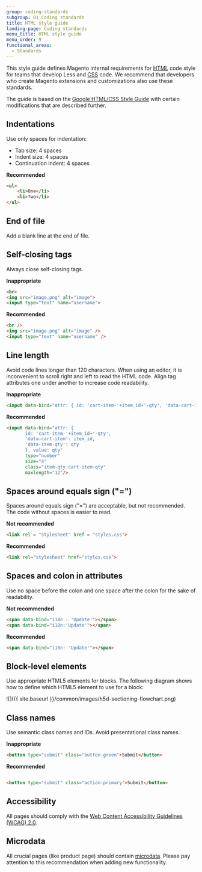 ```yaml
---
group: coding-standards
subgroup: 01_Coding standards
title: HTML style guide
landing-page: Coding standards
menu_title: HTML style guide
menu_order: 9
functional_areas:
  - Standards
---
```


This style guide defines Magento internal requirements for [HTML](https://glossary.magento.com/html) code style for teams that develop Less and [CSS](https://glossary.magento.com/css) code. We recommend that developers who create Magento extensions and customizations also use these standards.

The guide is based on the [Google HTML/CSS Style Guide](https://google.github.io/styleguide/htmlcssguide.xml) with certain modifications that are described further.

## Indentations

Use only spaces for indentation:

*  Tab size: 4 spaces
*  Indent size: 4 spaces
*  Continuation indent: 4 spaces

**Recommended**

```html
<ul>
    <li>One</li>
    <li>Two</li>
</ul>
```

## End of file

Add a blank line at the end of file.

## Self-closing tags

Always close self-closing tags.

**Inappropriate**

```html
<br>
<img src="image.png" alt="image">
<input type="text" name="username">
```

**Recommended**

```html
<br />
<img src="image.png" alt="image" />
<input type="text" name="username" />
```

## Line length

Avoid code lines longer than 120 characters. When using an editor, it is inconvenient to scroll right and left to read the HTML code. Align tag attributes one under another to increase code readability.

**Inappropriate**

```html
<input data-bind="attr: { id: 'cart-item-'+item_id+'-qty', 'data-cart-item': item_id, 'data-item-qty': qty }, value: qty" type="number" size="4" class="item-qty cart-item-qty" maxlength="12"/>
```

**Recommended**

```html
<input data-bind="attr: {
       id: 'cart-item-'+item_id+'-qty',
       'data-cart-item': item_id,
       'data-item-qty': qty
       }, value: qty"
       type="number"
       size="4"
       class="item-qty cart-item-qty"
       maxlength="12"/>
```

## Spaces around equals sign ("=")

Spaces around equals sign ("=") are acceptable, but not recommended. The code without spaces is easier to read.

**Not recommended**

```html
<link rel = "stylesheet" href = "styles.css">
```

**Recommended**

```html
<link rel="stylesheet" href="styles.css">
```

## Spaces and colon in attributes

Use no space before the colon and one space after the colon for the sake of readability.

**Not recommended**

```html
<span data-bind="i18n : 'Update'"></span>
<span data-bind="i18n:'Update'"></span>
```

**Recommended**

```html
<span data-bind="i18n: 'Update'"></span>
```

## Block-level elements

Use appropriate HTML5 elements for blocks. The following diagram shows how to define which HTML5 element to use for a block:

![]({{ site.baseurl }}/common/images/h5d-sectioning-flowchart.png)

## Class names

Use semantic class names and IDs. Avoid presentational class names.

**Inappropriate**

```html
<button type="submit" class="button-green">Submit</button>
```

**Recommended**

```html

<button type="submit" class="action-primary">Submit</button>
```

## Accessibility

All pages should comply with the [Web Content Accessibility Guidelines (WCAG) 2.0](https://www.w3.org/TR/WCAG20/).

## Microdata

All crucial pages (like product page) should contain [microdata](https://www.w3.org/TR/microdata/). Please pay attention to this recommendation when adding new functionality.
